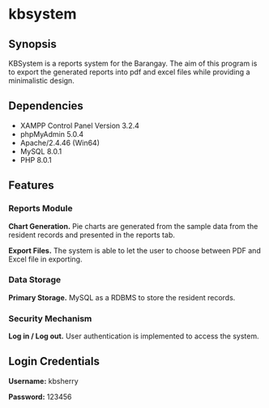 # kbsystem

## Synopsis

KBSystem is a reports system for the Barangay. The aim of this program is to export the generated reports into pdf and excel files while providing a minimalistic design.

## Dependencies

* XAMPP Control Panel Version 3.2.4
* phpMyAdmin 5.0.4
* Apache/2.4.46 (Win64)
* MySQL 8.0.1
* PHP 8.0.1

## Features

### Reports Module

**Chart Generation.** Pie charts are generated from the sample data from the resident records and presented in the reports tab.

**Export Files.** The system is able to let the user to choose between PDF and Excel file in exporting.

### Data Storage  

**Primary Storage.** MySQL as a RDBMS to store the resident records.  

### Security Mechanism

**Log in / Log out.** User authentication is implemented to access the system.  

## Login Credentials

**Username:** kbsherry

**Password:** 123456
